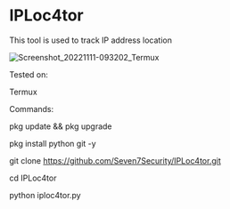 # IPLoc4tor
This tool is used to track IP address location

![Screenshot_20221111-093202_Termux](https://user-images.githubusercontent.com/96038323/201249943-014d4a68-d986-4198-84e8-c19ed274612d.jpg)

Tested on:

Termux

Commands:

pkg update && pkg upgrade

pkg install python git -y

git clone https://github.com/Seven7Security/IPLoc4tor.git

cd IPLoc4tor

python iploc4tor.py








